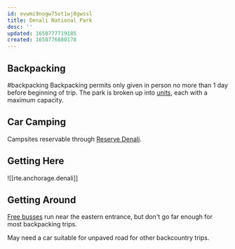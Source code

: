 ```yaml
---
id: evwmi9nogw75ot1wj0gwssl
title: Denali National Park
desc: ''
updated: 1650777719185
created: 1650776880178
---
```


## Backpacking
#backpacking
Backpacking permits only given in person no more than 1 day before beginning of trip. The park is broken up into [units](https://www.nps.gov/dena/planyourvisit/backpacking-guide.htm), each with a maximum capacity.

## Car Camping
Campsites reservable through [Reserve Denali](https://reservedenali.ahlsmsworld.com/ReserveDenali/Plan-Your-Trip/Accommodation-Search/Results).

## Getting Here
![[rte.anchorage.denali]]

## Getting Around
[Free busses](https://www.nps.gov/dena/planyourvisit/courtesy-shuttle-buses.htm) run near the eastern entrance, but don't go far enough for most backpacking trips.

May need a car suitable for unpaved road for other backcountry trips.